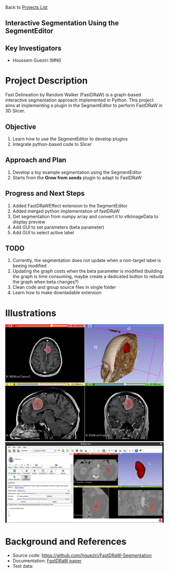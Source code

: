 Back to [Projects List](../../README.md#ProjectsList)

## Interactive Segmentation Using the SegmentEditor

## Key Investigators
- Houssem Gueziri (MNI) 

# Project Description
<!-- Add a short paragraph describing the project. --> 
Fast Delineation by Random Walker (FastDRaW) is a graph-based interactive segmentation approach implemented in Python. 
This project aims at implementing a plugin in the SegmentEditor to perform FastDRaW in 3D Slicer.

## Objective
1. Learn how to use the SegmentEditor to develop plugins
2. Integrate python-based code to Slicer

## Approach and Plan

1. Develop a toy example segmentation using the SegmentEditor
2. Starts from the __Grow from seeds__  plugin to adapt to FastDRaW

## Progress and Next Steps

1. Added FastDRaWEffect extension to the SegmentEditor
2. Added merged python implementation of fastDRaW
3. Get segmentation from numpy array and convert it to vtkImageData to display preview
4. Add GUI to set parameters (beta parameter)
5. Add GUI to select active label

## TODO
1. Currently, the segmentation does not update when a non-target label is beeing modified
2. Updating the graph costs when the beta parameter is modified (building the graph is time consuming, maybe create a dedicated button to rebuild the graph when beta changes?)
3. Clean code and group source files in single folder
4. Learn how to make downladable extension

# Illustrations

<!--Add pictures and links to videos that demonstrate what has been accomplished.-->

![Screenshot](screenshot.png)
![Screenshot2](screenshot2.png)

<!--![Some more images](Example2.jpg)-->

# Background and References

<!--Use this space for information that may help people better understand your project, like links to papers, source code, or data.-->

- Source code: https://github.com/hgueziri/FastDRaW-Segmentation
- Documentation: [FastDRaW paper](http://www.hifiv.ca/wp-houssem/wp-content/uploads/2016/09/FastDRaW_camera-ready.pdf)
- Test data: 
